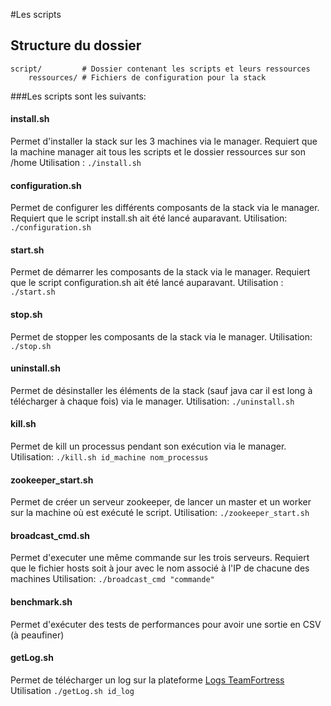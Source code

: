 #Les scripts

## Structure du dossier

	script/	        # Dossier contenant les scripts et leurs ressources
		ressources/ # Fichiers de configuration pour la stack

###Les scripts sont les suivants: 

#### install.sh
Permet d'installer la stack sur les 3 machines via le manager.
Requiert que la machine manager ait tous les scripts et le dossier ressources sur son /home
Utilisation : `./install.sh`

#### configuration.sh
Permet de configurer les différents composants de la stack via le manager.
Requiert que le script install.sh ait été lancé auparavant.
Utilisation: `./configuration.sh`

#### start.sh
Permet de démarrer les composants de la stack via le manager.
Requiert que le script configuration.sh ait été lancé auparavant.
Utilisation : `./start.sh`

#### stop.sh
Permet de stopper les composants de la stack via le manager.
Utilisation: `./stop.sh`

#### uninstall.sh
Permet de désinstaller les éléments de la stack (sauf java car il est long à télécharger à chaque fois) via le manager.
Utilisation: `./uninstall.sh`

#### kill.sh
Permet de kill un processus pendant son exécution via le manager.
Utilisation: `./kill.sh id_machine nom_processus`

#### zookeeper_start.sh
Permet de créer un serveur zookeeper, de lancer un master et un worker sur la machine où est exécuté le script.
Utilisation: `./zookeeper_start.sh`

#### broadcast_cmd.sh
Permet d'executer une même commande sur les trois serveurs.
Requiert que le fichier hosts soit à jour avec le nom associé à l'IP de chacune des machines
Utilisation: `./broadcast_cmd "commande"`

#### benchmark.sh
Permet d'exécuter des tests de performances pour avoir une sortie en CSV (à peaufiner)

#### getLog.sh
Permet de télécharger un log sur la plateforme [Logs TeamFortress](http://logs.tf/)
Utilisation `./getLog.sh id_log`
#### 
